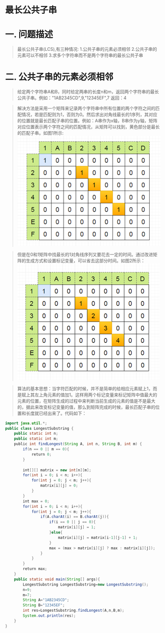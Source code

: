 最长公共子串
===========

# 一. 问题描述

> 最长公共子串(LCS),有三种情况: 1.公共子串的元素必须相邻  2.公共子串的元素可以不相邻  3.求多个字符串而不是两个字符串的最长公共子串

# 二. 公共子串的元素必须相邻

> 给定两个字符串A和B，同时给定两串的长度n和m，返回两个字符串的最长公共子串。例如："1AB2345CD",9,"12345EF",7  返回：4

> 解决方法是采用一个矩阵来记录两个字符串中所有位置的两个字符之间的匹配情况，若是匹配则为1，否则为0。然后求出对角线最长的1序列，其对应的位置就是最长匹配子串的位置。例如：A串作为x轴，B串作为y轴，矩阵对应位置表示两个字符之间的匹配情况，从矩阵可以找到，黄色部分是最长的匹配子串。如图1所示:
![image](https://github.com/ShaoQiBNU/LCS/blob/master/images/1.png)

> 但是在0和1矩阵中找最长的1对角线序列又要花去一定的时间。通过改进矩阵的生成方式和设置标记变量，可以省去这部分时间。如图2所示：
![image](https://github.com/ShaoQiBNU/LCS/blob/master/images/2.png)

> 算法的基本思想：当字符匹配的时候，并不是简单的给相应元素赋上1，而是赋上其左上角元素的值加1。这样用两个标记变量来标记矩阵中值最大的元素的位置，在矩阵生成的过程中来判断当前生成的元素的值是不是最大的，据此来改变标记变量的值，那么到矩阵完成的时候，最长匹配子串的位置和长度就已经出来了。代码如下：

```JAVA
import java.util.*;
public class LongestSubstring {
    public static int n;
    public static int m;
    public int findLongest(String A, int n, String B, int m) {
        if(n == 0 || m == 0){
            return 0;
        }

        int[][] matrix = new int[n][m];
        for(int i = 0; i < n; i++){
            for(int j = 0; j < m; j++){
                matrix[i][j] = 0;
            }
        }
        int max = 0;
        for(int i = 0; i < n; i++){
            for(int j = 0; j < m; j++){
                if(A.charAt(i) == B.charAt(j)){
                    if(i == 0 || j == 0){
                        matrix[i][j] = 1;
                    }else{
                        matrix[i][j] = matrix[i-1][j-1] + 1;
                    }
                    max = (max > matrix[i][j] ? max : matrix[i][j]);
                }
            }
        }
        return max;
    }
    public static void main(String[] args){
        LongestSubstring LongestSubstring=new LongestSubstring();
        n=9;
        m=7;
        String A="1AB2345CD";
        String B="12345EF";
        int res=LongestSubstring.findLongest(A,n,B,m);
        System.out.println(res);
    }
}

```

